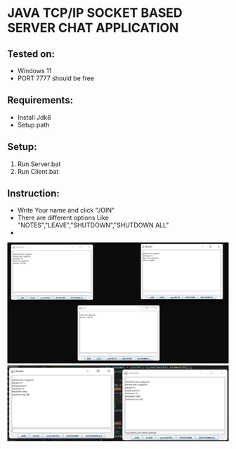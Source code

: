 # JAVA TCP/IP SOCKET BASED SERVER CHAT APPLICATION

## Tested on:
 - Windows 11
 - PORT 7777 should be free

## Requirements:
 - Install Jdk8
 - Setup path

## Setup:
 1) Run Server.bat
 2) Run Client.bat


## Instruction:
 - Write Your name and click "JOIN"
 - There are different options Like "NOTES","LEAVE","SHUTDOWN","SHUTDOWN ALL"
 - 
<img src="./1.png">

<img src="./2.png">
